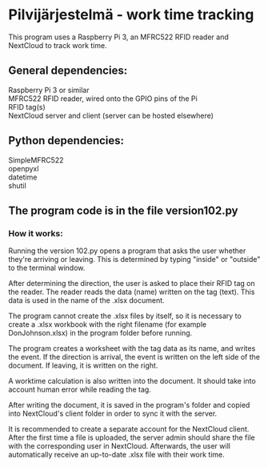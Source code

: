 # Pilvijärjestelmä - work time tracking

This program uses a Raspberry Pi 3, an MFRC522 RFID reader and NextCloud to track work time.

## General dependencies:  
Raspberry Pi 3 or similar  
MFRC522 RFID reader, wired onto the GPIO pins of the Pi  
RFID tag(s)  
NextCloud server and client (server can be hosted elsewhere)  


## Python dependencies:  
SimpleMFRC522  
openpyxl  
datetime  
shutil  

## The program code is in the file version102.py

### How it works:

Running the version 102.py opens a program that asks the user whether they're arriving or leaving. This is determined by typing "inside" or "outside" to the terminal window.  

After determining the direction, the user is asked to place their RFID tag on the reader. The reader reads the data (name) written on the tag (text). This data is used in the name of the .xlsx document.  

The program cannot create the .xlsx files by itself, so it is necessary to create a .xlsx workbook with the right filename (for example DonJohnson.xlsx) in the program folder before running.  

The program creates a worksheet with the tag data as its name, and writes the event. If the direction is arrival, the event is written on the left side of the document. If leaving, it is written on the right.  

A worktime calculation is also written into the document. It should take into account human error while reading the tag.

After writing the document, it is saved in the program's folder and copied into NextCloud's client folder in order to sync it with the server.

It is recommended to create a separate account for the NextCloud client. After the first time a file is uploaded, the server admin should share the file with the corresponding user in NextCloud. Afterwards, the user will automatically receive an up-to-date .xlsx file with their work time.
